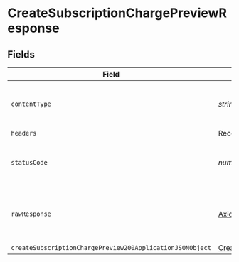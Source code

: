 # CreateSubscriptionChargePreviewResponse


## Fields

| Field                                                                                                                             | Type                                                                                                                              | Required                                                                                                                          | Description                                                                                                                       |
| --------------------------------------------------------------------------------------------------------------------------------- | --------------------------------------------------------------------------------------------------------------------------------- | --------------------------------------------------------------------------------------------------------------------------------- | --------------------------------------------------------------------------------------------------------------------------------- |
| `contentType`                                                                                                                     | *string*                                                                                                                          | :heavy_check_mark:                                                                                                                | HTTP response content type for this operation                                                                                     |
| `headers`                                                                                                                         | Record<string, *string*[]>                                                                                                        | :heavy_minus_sign:                                                                                                                | N/A                                                                                                                               |
| `statusCode`                                                                                                                      | *number*                                                                                                                          | :heavy_check_mark:                                                                                                                | HTTP response status code for this operation                                                                                      |
| `rawResponse`                                                                                                                     | [AxiosResponse](https://axios-http.com/docs/res_schema)                                                                           | :heavy_minus_sign:                                                                                                                | Raw HTTP response; suitable for custom response parsing                                                                           |
| `createSubscriptionChargePreview200ApplicationJSONObject`                                                                         | [CreateSubscriptionChargePreview200ApplicationJSON](../../models/operations/createsubscriptionchargepreview200applicationjson.md) | :heavy_minus_sign:                                                                                                                | OK                                                                                                                                |